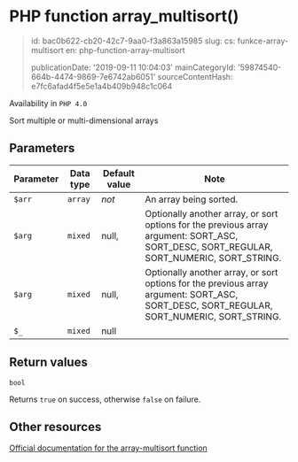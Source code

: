 PHP function array_multisort()
==============================

> id: bac0b622-cb20-42c7-9aa0-f3a863a15985
> slug:
> 	cs: funkce-array-multisort
> 	en: php-function-array-multisort
> 
> publicationDate: '2019-09-11 10:04:03'
> mainCategoryId: '59874540-664b-4474-9869-7e6742ab6051'
> sourceContentHash: e7fc6afad4f5e5e1a4b409b948c1c064

Availability in `PHP 4.0`

Sort multiple or multi-dimensional arrays


Parameters
--------------

| Parameter | Data type | Default value | Note |
|-----|-----|-----|-----|
| `$arr` | `array` | *not* | An array being sorted. |
| `$arg` | `mixed` | null, | Optionally another array, or sort options for the previous array argument: SORT_ASC, SORT_DESC, SORT_REGULAR, SORT_NUMERIC, SORT_STRING. |
| `$arg` | `mixed` | null, | Optionally another array, or sort options for the previous array argument: SORT_ASC, SORT_DESC, SORT_REGULAR, SORT_NUMERIC, SORT_STRING. |
| `$_` | `mixed` | null | |


Return values
----------------

`bool`

Returns `true` on success, otherwise `false` on failure.

Other resources
------------

[Official documentation for the array-multisort function](https://www.php.net/manual/en/function.array-multisort.php)
